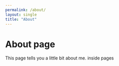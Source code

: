 ```yaml
---
permalink: /about/
layout: single
title: "About"
---
```

# About page

This page tells you a little bit about me. inside pages